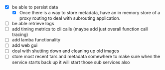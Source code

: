 - [x] be able to persist data
  - [x] Once there is a way to store metadata, have an in memory store of a proxy routing to deal with subrouting application.
- [ ] be able retrieve logs
- [ ] add timing metrics to cli calls (maybe add just overall function call tracing)
- [ ] add lamba functionality
- [ ] add web gui
- [ ] deal with shutting down and cleaning up old images
- [ ] store most recent tars and metadata somewhere to make sure when the service starts back up it will start those sub services also
